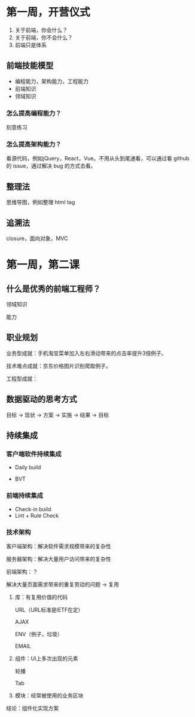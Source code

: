 # 第一周，开营仪式

1. 关于前端，你会什么？
2. 关于前端，你不会什么？
3. 前端只是体系



## 前端技能模型

- 编程能力，架构能力，工程能力
- 前端知识
- 领域知识

### 怎么提高编程能力？

刻意练习

### 怎么提高架构能力？

看源代码，例如jQuery，React，Vue。不用从头到尾通看，可以通过看 github 的 issue，通过解决 bug 的方式去看。



## 整理法

思维导图，例如整理 html tag



## 追溯法

closure，面向对象，MVC







# 第一周，第二课

## 什么是优秀的前端工程师？

领域知识

能力

## 职业规划

业务型成就：手机淘宝菜单加入左右滑动带来的点击率提升3倍例子。

技术难点成就：京东价格图片识别爬取例子。

工程型成就：

## 数据驱动的思考方式

目标 -> 现状 -> 方案 -> 实施 -> 结果 -> 目标

## 持续集成

### 客户端软件持续集成

- Daily build

- BVT

### 前端持续集成

- Check-in build
- Lint + Rule Check

### 技术架构

客户端架构：解决软件需求规模带来的复杂性

服务器架构：解决大量用户访问带来的复杂性

前端架构：？

解决大量页面需求带来的重复劳动的问题 -> 复用

1. 库：有复用价值的代码

   URL（URL标准是IETF在定）

   AJAX

   ENV（例子，垃圾）

   EMAIL

2. 组件：UI上多次出现的元素

   轮播

   Tab

3. 模块：经常被使用的业务区块

结论：组件化实现方案